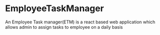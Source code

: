 # EmployeeTaskManager
An Employee Task manager(ETM) is a react based web application which allows admin to assign tasks to employee on a daily basis 
